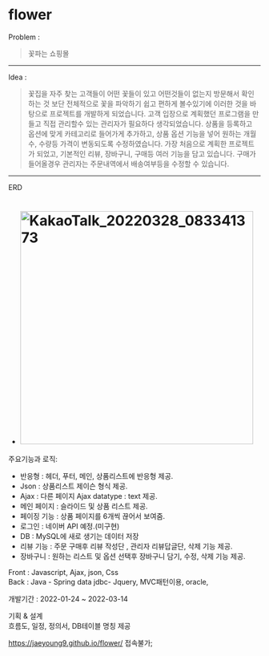 # flower

Problem : 
> 꽃파는 쇼핑몰
--------

Idea : 
> 꽃집을 자주 찾는 고객들이  어떤  꽃들이 있고  어떤것들이 없는지 방문해서 확인하는 것 보단 전체적으로  꽃을 파악하기 쉽고 편하게 볼수있기에 이러한 것을 바탕으로 프로젝트를 개발하게  되었습니다. 고객 입장으로 계획했던 프로그램을 만들고 직접  관리할수 있는 관리자가 필요하다 생각되었습니다. 상품을 등록하고 옵션에 맞게 카테고리로 들어가게 추가하고, 상품 옵션  기능을 넣어  원하는 개월수, 수량등 가격이 변동되도록 수정하였습니다. 가장 처음으로 계획한 프로젝트가 되었고, 기본적인 리뷰, 장바구니, 구매등  여러 기능을  담고 있습니다.  구매가 들어올경우 관리자는 주문내역에서 배송여부등을 수정할 수 있습니다.
-----


ERD
+ # <img width="465" alt="KakaoTalk_20220328_083341373" src="https://user-images.githubusercontent.com/83907504/160306010-1a2edb77-5a96-44d1-af3c-78f61b2c4756.png">


주요기능과 로직: 
+ 반응형 : 헤더, 푸터, 메인, 상품리스트에 반응형 제공.
+ Json : 상품리스트 제이슨 형식 제공.
+ Ajax : 다른 페이지 Ajax datatype : text 제공.
+ 메인 페이지 : 슬라이드 및 상품 리스트 제공.
+ 페이징 기능 : 상품 페이지를 6개씩 끊어서 보여줌.
+ 로그인 : 네이버 API 예정.(미구현)
+ DB : MySQL에 새로 생기는 데이터 저장
+ 리뷰 기능 : 주문 구매후 리뷰 작성단 , 관리자 리뷰답글단,  삭제 기능 제공.
+ 장바구니 : 원하는 리스트 및 옵션 선택후 장바구니 담기, 수정, 삭제 기능 제공.


Front : 
Javascript, Ajax, json, Css <br>
Back : 
Java - Spring data jdbc- Jquery, MVC패턴이용,  oracle,  <br>

개발기간 :  2022-01-24 ~ 2022-03-14<br>

기획 & 설계<br>
흐름도, 일정, 정의서, DB테이블 명칭 제공 <br>


https://jaeyoung9.github.io/flower/  접속불가;
